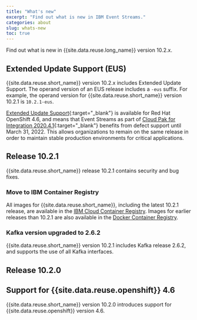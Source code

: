 ```yaml
---
title: "What's new"
excerpt: "Find out what is new in IBM Event Streams."
categories: about
slug: whats-new
toc: true
---
```


Find out what is new in {{site.data.reuse.long_name}} version 10.2.x.

## Extended Update Support (EUS)

{{site.data.reuse.short_name}} version 10.2.x includes Extended Update Support. The operand version of an EUS release includes a `-eus` suffix. For example, the operand version for {{site.data.reuse.short_name}} version 10.2.1 is `10.2.1-eus`.

[Extended Update Support](https://access.redhat.com/support/policy/updates/openshift-eus){:target="_blank"} is available for Red Hat OpenShift 4.6, and means that Event Streams as part of [Cloud Pak for Integration 2020.4.1](https://sda-prod.mybluemix.net/common/ssi/ShowDoc.wss?docURL=/common/ssi/rep_ca/5/899/ENUSLP20-0545/index.html&request_locale=en&_ga=2.119248013.505703234.1607008036-2082956701.1571866332){:target="_blank"} benefits from defect support until March 31, 2022. This allows organizations to remain on the same release in order to maintain stable production environments for critical applications.

## Release 10.2.1

{{site.data.reuse.short_name}} release 10.2.1 contains security and bug fixes.

### Move to IBM Container Registry 

All images for {{site.data.reuse.short_name}}, including the latest 10.2.1 release, are available in the [IBM Cloud Container Registry](https://icr.io). Images for earlier releases than 10.2.1 are also available in the [Docker Container Registry](https://docker.io).

### Kafka version upgraded to 2.6.2

{{site.data.reuse.short_name}} version 10.2.1 includes Kafka release 2.6.2, and supports the use of all Kafka interfaces.

## Release 10.2.0

## Support for {{site.data.reuse.openshift}} 4.6

{{site.data.reuse.short_name}} version 10.2.0 introduces support for {{site.data.reuse.openshift}} version 4.6.
